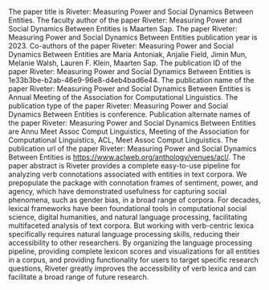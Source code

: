 The paper title is Riveter: Measuring Power and Social Dynamics Between Entities.
The faculty author of the paper Riveter: Measuring Power and Social Dynamics Between Entities is Maarten Sap.
The paper Riveter: Measuring Power and Social Dynamics Between Entities publication year is 2023.
Co-authors of the paper Riveter: Measuring Power and Social Dynamics Between Entities are Maria Antoniak, Anjalie Field, Jimin Mun, Melanie Walsh, Lauren F. Klein, Maarten Sap.
The publication ID of the paper Riveter: Measuring Power and Social Dynamics Between Entities is 1e33b3be-b2ab-46e9-96e8-d4eb4bad6e44.
The publication name of the paper Riveter: Measuring Power and Social Dynamics Between Entities is Annual Meeting of the Association for Computational Linguistics.
The publication type of the paper Riveter: Measuring Power and Social Dynamics Between Entities is conference.
Publication alternate names of the paper Riveter: Measuring Power and Social Dynamics Between Entities are Annu Meet Assoc Comput Linguistics, Meeting of the Association for Computational Linguistics, ACL, Meet Assoc Comput Linguistics.
The publication url of the paper Riveter: Measuring Power and Social Dynamics Between Entities is https://www.aclweb.org/anthology/venues/acl/.
The paper abstract is Riveter provides a complete easy-to-use pipeline for analyzing verb connotations associated with entities in text corpora. We prepopulate the package with connotation frames of sentiment, power, and agency, which have demonstrated usefulness for capturing social phenomena, such as gender bias, in a broad range of corpora. For decades, lexical frameworks have been foundational tools in computational social science, digital humanities, and natural language processing, facilitating multifaceted analysis of text corpora. But working with verb-centric lexica specifically requires natural language processing skills, reducing their accessibility to other researchers. By organizing the language processing pipeline, providing complete lexicon scores and visualizations for all entities in a corpus, and providing functionality for users to target specific research questions, Riveter greatly improves the accessibility of verb lexica and can facilitate a broad range of future research.
